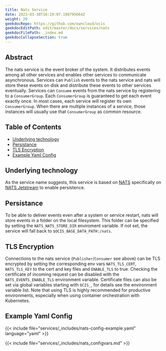 ```yaml
---
title: Nats Service
date: 2023-03-30T16:19:07.198795664Z
weight: 20
geekdocRepo: https://github.com/owncloud/ocis
geekdocEditPath: edit/master/docs/services/nats
geekdocFilePath: _index.md
geekdocCollapseSection: true
---
```


## Abstract

The nats service is the event broker of the system. It distributes events among all other services and enables other services to communicate asynchronous.
Services can `Publish` events to the nats service and nats will store these events on disk and distribute these events to other services eventually. Services can `Consume` events from the nats service by registering to a `ConsumerGroup`. Each `ConsumerGroup` is guaranteed to get each event exactly once. In most cases, each service will register its own `ConsumerGroup`. When there are multiple instances of a service, those instances will usually use that `ConsumerGroup` as common resource.

## Table of Contents

* [Underlying technology](#underlying-technology)
* [Persistance](#persistance)
* [TLS Encryption](#tls-encryption)
* [Example Yaml Config](#example-yaml-config)

## Underlying technology

As the service name suggests, this service is based on [NATS](https://nats.io/) specifically on [NATS Jetstream](https://docs.nats.io/nats-concepts/jetstream) to enable persistence.

## Persistance

To be able to deliver events even after a system or service restart, nats will store events in a folder on the local filesystem. This folder can be specified by setting the `NATS_NATS_STORE_DIR` enviroment variable. If not set, the service will fall back to `$OCIS_BASE_DATA_PATH:/nats`.

## TLS Encryption

Connections to the nats service (`Publisher`/`Consumer` see above) can be TLS encrypted by setting the corresponding env vars `NATS_TLS_CERT`, `NATS_TLS_KEY` to the cert and key files and `ENABLE_TLS` to true. Checking the certificate of incoming request can be disabled with the `NATS_EVENTS_ENABLE_TLS` environment variable.
Certificate files can also be set via global variables starting with `OCIS_`, for details see the environment variable list.
Note that using TLS is highly recommended for productive environments, especially when using container orchestration with Kubernetes.

## Example Yaml Config

{{< include file="services/_includes/nats-config-example.yaml"  language="yaml" >}}

{{< include file="services/_includes/nats_configvars.md" >}}

